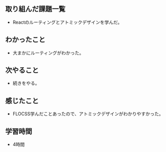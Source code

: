 ## 取り組んだ課題一覧
-  Reactのルーティングとアトミックデザインを学んだ。

## わかったこと
- 大まかにルーティングがわかった。

## 次やること
- 続きをやる。

## 感じたこと
- FLOCSS学んだことあったので、アトミックデザインがわかりやすかった。    

## 学習時間
- 4時間